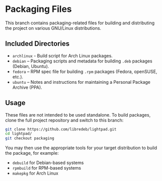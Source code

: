 # Packaging Files

This branch contains packaging-related files for building and distributing the project on various GNU/Linux distributions.

## Included Directories

- `archlinux` - Build script for Arch Linux packages.
- `debian` – Packaging scripts and metadata for building `.deb` packages (Debian, Ubuntu).
- `fedora` – RPM spec file for building `.rpm` packages (Fedora, openSUSE, etc.).
- `ubuntu` – Notes and instructions for maintaining a Personal Package Archive (PPA).

## Usage

These files are not intended to be used standalone. To build packages, clone the full project repository and switch to this branch:

```bash
git clone https://github.com/libredeb/lightpad.git
cd lightpad/
git checkout packaging
```

You may then use the appropriate tools for your target distribution to build the package, for example:

  - `debuild` for Debian-based systems
  - `rpmbuild` for RPM-based systems
  - `makepkg` for Arch Linux